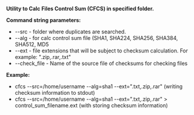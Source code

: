 **Utility to Calc Files Control Sum (CFCS) in specified folder.**

**Command string parameters:**
  - --src - folder where duplicates are searched.
  - --alg - for calc control sum file (SHA1, SHA224, SHA256, SHA384, SHA512, MD5 
  - --ext - file extensions that will be subject to checksum calculation. For example: ".zip,.rar,.txt"
  - --check_file - Name of the source file of checksums for checking files
  
**Example:** 
- cfcs --src=/home/username --alg=sha1 --ext=".txt,.zip,.rar" (writing checksum information to stdout)
- cfcs --src=/home/username --alg=sha1 --ext=".txt,.zip,.rar" > control_sum_filename.ext (with storing checksum information)
